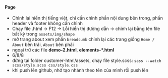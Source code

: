 #### Page
- Chỉnh lại hiển thị tiếng việt, chỉ cần chỉnh phần nội dung bên trong, phần header và footer không cần chỉnh
- Chạy file .html -> F12 -> Lỗi hiển thị đường dẫn -> chỉnh lại bằng tên file bất kỳ trong `assets/img/shape`
- mở trang about xem phần `breadcumb` chỉnh lại các trang giống `Home / About` bên trái, `About` bên phải
- ngoại trừ các file **demo-2.html**, **elements-*.html**
- 6/8/8
- đứng tại folder customer-html/assets, chạy file style.scss: `sass --watch scss/style.scss css/style.css` 
- khi push lên github, nhớ tạo nhánh theo tên của mình rồi push lên
